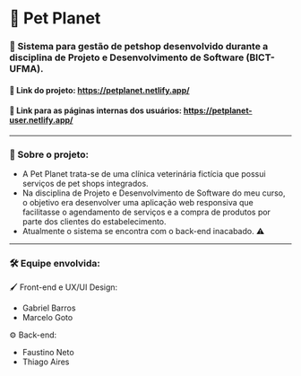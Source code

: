 # 🐶 Pet Planet 
### 🐾 Sistema para gestão de petshop desenvolvido durante a disciplina de Projeto e Desenvolvimento de Software (BICT-UFMA). 

#### 🔗 Link do projeto: https://petplanet.netlify.app/
#### 🔗 Link para as páginas internas dos usuários: https://petplanet-user.netlify.app/

___

### 📜 Sobre o projeto:
* A Pet Planet trata-se de uma clínica veterinária fictícia que possui serviços de pet shops integrados.
* Na disciplina de Projeto e Desenvolvimento de Software do meu curso, o objetivo era desenvolver uma aplicação web responsiva que facilitasse o agendamento de serviços e a compra de produtos por parte dos clientes do estabelecimento.
* Atualmente o sistema se encontra com o back-end inacabado. ⚠

___

### 🛠 Equipe envolvida:

🖌 Front-end e UX/UI Design:
* Gabriel Barros
* Marcelo Goto

⚙ Back-end:
* Faustino Neto
* Thiago Aires

